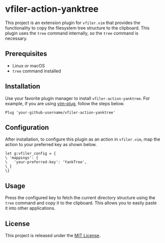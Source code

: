 # vfiler-action-yanktree

This project is an extension plugin for `vfiler.vim` that provides the functionality to copy the filesystem tree structure to the clipboard. This plugin uses the `tree` command internally, so the `tree` command is necessary.

## Prerequisites

- Linux or macOS
- `tree` command installed

## Installation

Use your favorite plugin manager to install `vfiler-action-yanktree`. For example, if you are using [vim-plug](https://github.com/junegunn/vim-plug), follow the steps below.

```vim
Plug 'your-github-username/vfiler-action-yanktree'
```

## Configuration

After installation, to configure this plugin as an action in `vfiler.vim`, map the action to your preferred key as shown below.

```vim
let g:vfiler_config = {
\ 'mappings': {
\   'your-preferred-key': 'YankTree',
\ }
\}
```

## Usage

Press the configured key to fetch the current directory structure using the `tree` command and copy it to the clipboard. This allows you to easily paste it into other applications.

## License

This project is released under the [MIT License](LICENSE).
